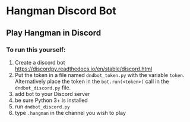 # Hangman Discord Bot

## Play Hangman in Discord

### To run this yourself:

1. Create a discord bot https://discordpy.readthedocs.io/en/stable/discord.html
2. Put the token in a file named `dndbot_token.py` with the variable `token`. Alternatively place the token in the
`bot.run(<token>)` call in the `dndbot_discord.py` file.
3. add bot to your Discord server
4. be sure Python 3+ is installed
5. run `dndbot_discord.py`
6. type `.hangman` in the channel you wish to play